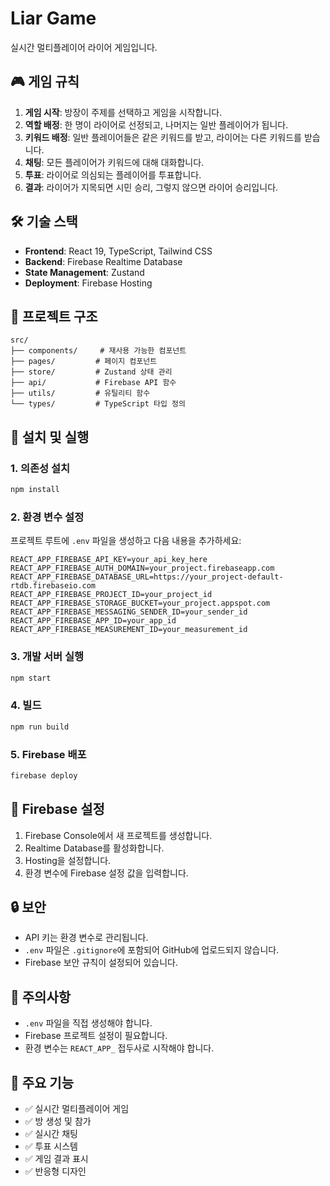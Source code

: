 # Liar Game

실시간 멀티플레이어 라이어 게임입니다.

## 🎮 게임 규칙

1. **게임 시작**: 방장이 주제를 선택하고 게임을 시작합니다.
2. **역할 배정**: 한 명이 라이어로 선정되고, 나머지는 일반 플레이어가 됩니다.
3. **키워드 배정**: 일반 플레이어들은 같은 키워드를 받고, 라이어는 다른 키워드를 받습니다.
4. **채팅**: 모든 플레이어가 키워드에 대해 대화합니다.
5. **투표**: 라이어로 의심되는 플레이어를 투표합니다.
6. **결과**: 라이어가 지목되면 시민 승리, 그렇지 않으면 라이어 승리입니다.

## 🛠️ 기술 스택

- **Frontend**: React 19, TypeScript, Tailwind CSS
- **Backend**: Firebase Realtime Database
- **State Management**: Zustand
- **Deployment**: Firebase Hosting

## 📁 프로젝트 구조

```
src/
├── components/     # 재사용 가능한 컴포넌트
├── pages/         # 페이지 컴포넌트
├── store/         # Zustand 상태 관리
├── api/           # Firebase API 함수
├── utils/         # 유틸리티 함수
└── types/         # TypeScript 타입 정의
```

## 🚀 설치 및 실행

### 1. 의존성 설치
```bash
npm install
```

### 2. 환경 변수 설정
프로젝트 루트에 `.env` 파일을 생성하고 다음 내용을 추가하세요:

```env
REACT_APP_FIREBASE_API_KEY=your_api_key_here
REACT_APP_FIREBASE_AUTH_DOMAIN=your_project.firebaseapp.com
REACT_APP_FIREBASE_DATABASE_URL=https://your_project-default-rtdb.firebaseio.com
REACT_APP_FIREBASE_PROJECT_ID=your_project_id
REACT_APP_FIREBASE_STORAGE_BUCKET=your_project.appspot.com
REACT_APP_FIREBASE_MESSAGING_SENDER_ID=your_sender_id
REACT_APP_FIREBASE_APP_ID=your_app_id
REACT_APP_FIREBASE_MEASUREMENT_ID=your_measurement_id
```

### 3. 개발 서버 실행
```bash
npm start
```

### 4. 빌드
```bash
npm run build
```

### 5. Firebase 배포
```bash
firebase deploy
```

## 🔧 Firebase 설정

1. Firebase Console에서 새 프로젝트를 생성합니다.
2. Realtime Database를 활성화합니다.
3. Hosting을 설정합니다.
4. 환경 변수에 Firebase 설정 값을 입력합니다.

## 🔒 보안

- API 키는 환경 변수로 관리됩니다.
- `.env` 파일은 `.gitignore`에 포함되어 GitHub에 업로드되지 않습니다.
- Firebase 보안 규칙이 설정되어 있습니다.

## 📝 주의사항

- `.env` 파일을 직접 생성해야 합니다.
- Firebase 프로젝트 설정이 필요합니다.
- 환경 변수는 `REACT_APP_` 접두사로 시작해야 합니다.

## 🎯 주요 기능

- ✅ 실시간 멀티플레이어 게임
- ✅ 방 생성 및 참가
- ✅ 실시간 채팅
- ✅ 투표 시스템
- ✅ 게임 결과 표시
- ✅ 반응형 디자인
